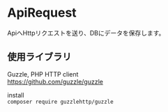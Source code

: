 # ApiRequest
ApiへHttpリクエストを送り、DBにデータを保存します。

## 使用ライブラリ
Guzzle, PHP HTTP client<br>
https://github.com/guzzle/guzzle

install<br/>
`composer require guzzlehttp/guzzle`
